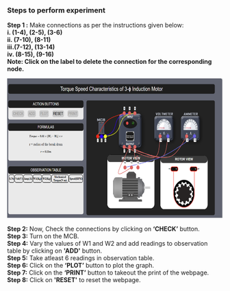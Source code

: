 ### Steps to perform experiment


<b> Step 1 :</b>  Make connections as per the instructions given below:<br>
<b>i.	(1-4), (2-5), (3-6)<br>
ii.	(7-10), (8-11)<br>
iii.(7-12), (13-14)<br>
iv.	(8-15), (9-16)<br></b>
<b>Note: Click on the label to delete the connection for the corresponding node.</b><br>

<img src="simulation/images/Torque_Speed.png" height="325" width="600"/> <br/>

<b>Step 2:</b>	Now, Check the connections by clicking on <b>‘CHECK’</b> button.<br>
<b>Step 3:</b> Turn on the MCB.<br>
<b>Step 4:</b> Vary the values of W1 and W2 and add readings to observation table by clicking on <b>'ADD'</b> button.<br>
<b>Step 5:</b> Take atleast 6 readings in observation table.<br>
<b>Step 6:</b> Click on the <b>‘PLOT’</b> button to plot the graph.<br>
<b>Step 7:</b> Click on the <b>‘PRINT’</b> button to takeout the print of the webpage.<br>
<b>Step 8:</b> Click on <b> 'RESET'</b> to reset the webpage.<br>


 

